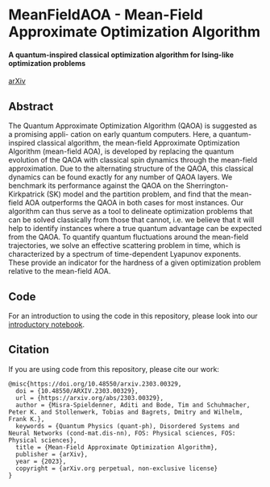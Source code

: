 # MeanFieldAOA - Mean-Field Approximate Optimization Algorithm

#### A quantum-inspired classical optimization algorithm for Ising-like optimization problems

[arXiv](https://arxiv.org/abs/2303.00329)

## Abstract

The Quantum Approximate Optimization Algorithm (QAOA) is suggested as a promising appli-
cation on early quantum computers. Here, a quantum-inspired classical algorithm, the mean-field
Approximate Optimization Algorithm (mean-field AOA), is developed by replacing the quantum
evolution of the QAOA with classical spin dynamics through the mean-field approximation. Due to
the alternating structure of the QAOA, this classical dynamics can be found exactly for any number
of QAOA layers. We benchmark its performance against the QAOA on the Sherrington-Kirkpatrick
(SK) model and the partition problem, and find that the mean-field AOA outperforms the QAOA
in both cases for most instances. Our algorithm can thus serve as a tool to delineate optimization
problems that can be solved classically from those that cannot, i.e. we believe that it will help to
identify instances where a true quantum advantage can be expected from the QAOA. To quantify
quantum fluctuations around the mean-field trajectories, we solve an effective scattering problem in
time, which is characterized by a spectrum of time-dependent Lyapunov exponents. These provide
an indicator for the hardness of a given optimization problem relative to the mean-field AOA.


## Code

For an introduction to using the code in this repository, please look into our [introductory notebook](notebooks/introduction.ipynb).


## Citation

If you are using code from this repository, please cite our work:
```
@misc{https://doi.org/10.48550/arxiv.2303.00329,
  doi = {10.48550/ARXIV.2303.00329},
  url = {https://arxiv.org/abs/2303.00329},
  author = {Misra-Spieldenner, Aditi and Bode, Tim and Schuhmacher, Peter K. and Stollenwerk, Tobias and Bagrets, Dmitry and Wilhelm, Frank K.},
  keywords = {Quantum Physics (quant-ph), Disordered Systems and Neural Networks (cond-mat.dis-nn), FOS: Physical sciences, FOS: Physical sciences},
  title = {Mean-Field Approximate Optimization Algorithm},
  publisher = {arXiv},
  year = {2023},
  copyright = {arXiv.org perpetual, non-exclusive license}
}
```

